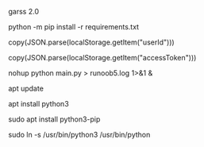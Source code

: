 garss 2.0


python -m pip install -r requirements.txt



copy(JSON.parse(localStorage.getItem("userId")))


copy(JSON.parse(localStorage.getItem("accessToken")))



nohup python main.py > runoob5.log 1>&1 &


apt update 

apt install python3 

sudo apt install python3-pip

sudo ln -s /usr/bin/python3 /usr/bin/python


